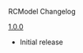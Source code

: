 RCModel Changelog

[1.0.0](https://github.com/RebelCreators/RCModel/tree/release-1.0.0)
 * Initial release